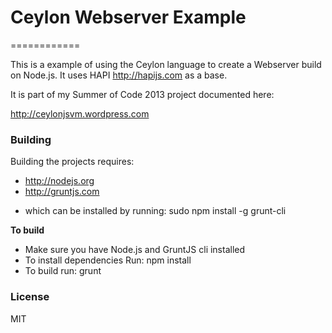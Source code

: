 # Ceylon Webserver Example #
============

This is a example of using the Ceylon language to create a Webserver build on Node.js.
It uses HAPI http://hapijs.com as a base.

It is part of my Summer of Code 2013 project documented here:

http://ceylonjsvm.wordpress.com

### Building ###

Building the projects requires:

* http://nodejs.org
* http://gruntjs.com
+ which can be installed by running: sudo npm install -g grunt-cli

**To build**

* Make sure you have Node.js and GruntJS cli installed
* To install dependencies Run: npm install
* To build run: grunt

### License ###

MIT